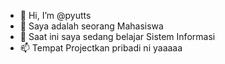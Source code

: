 - 👋 Hi, I’m @pyutts
- 👀 Saya adalah seorang Mahasiswa
- 🌱 Saat ini saya sedang belajar Sistem Informasi
- 📫 Tempat Projectkan pribadi ni yaaaaa

<!---
pyutts/pyutts is a ✨ special ✨ repository because its `README.md` (this file) appears on your GitHub profile.
You can click the Preview link to take a look at your changes.
--->
